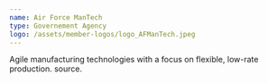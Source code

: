 ```yaml
---
name: Air Force ManTech
type: Governement Agency
logo: /assets/member-logos/logo_AFManTech.jpeg
---
```

Agile manufacturing technologies with a focus on flexible, low-rate production.
source.